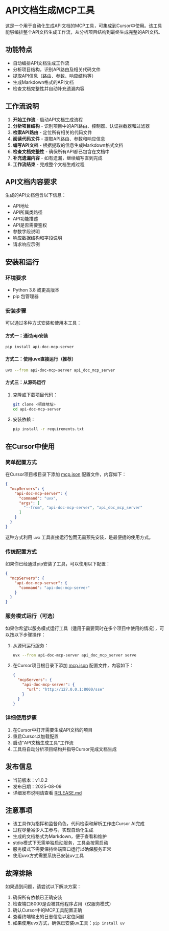# API文档生成MCP工具

这是一个用于自动化生成API文档的MCP工具，可集成到Cursor中使用。该工具能够编排整个API文档生成工作流，从分析项目结构到最终生成完整的API文档。

## 功能特点

- 自动编排API文档生成工作流
- 分析项目结构，识别API路由及相关代码文件
- 提取API信息（路由、参数、响应结构等）
- 生成Markdown格式的API文档
- 检查文档完整性并自动补充遗漏内容

## 工作流说明

1. **开始工作流** - 启动API文档生成流程
2. **分析项目结构** - 识别项目中的API路由、控制器、认证拦截器和过滤器
3. **检索API路由** - 定位所有相关的代码文件
4. **阅读代码文件** - 提取API路由、参数和响应信息
5. **编写API文档** - 根据提取的信息生成Markdown格式文档
6. **检查文档完整性** - 确保所有API都已包含在文档中
7. **补充遗漏内容** - 如有遗漏，继续编写直到完成
8. **工作流结束** - 完成整个文档生成过程

## API文档内容要求

生成的API文档包含以下信息：

- API地址
- API所属类路径
- API功能描述
- API是否需要鉴权
- 参数字段说明
- 响应数据结构和字段说明
- 请求响应示例

## 安装和运行

### 环境要求

- Python 3.8 或更高版本
- pip 包管理器

### 安装步骤

可以通过多种方式安装和使用本工具：

#### 方式一：通过pip安装

```bash
pip install api-doc-mcp-server
```

#### 方式二：使用uvx直接运行（推荐）

```bash
uvx --from api-doc-mcp-server api_doc_mcp_server
```

#### 方式三：从源码运行

1. 克隆或下载项目代码：
   ```bash
   git clone <项目地址>
   cd api-doc-mcp-server
   ```

2. 安装依赖：
   ```bash
   pip install -r requirements.txt
   ```

## 在Cursor中使用

### 简单配置方式

在Cursor项目根目录下添加 [mcp.json](file:///D:/codes/pycharm_worksapce/api-doc-mcp-server/mcp.json) 配置文件，内容如下：

```json
{
  "mcpServers": {
    "api-doc-mcp-server": {
      "command": "uvx",
      "args": [
        "--from", "api-doc-mcp-server", "api_doc_mcp_server"
      ]
    }
  }
}
```

这种方式利用 `uvx` 工具直接运行包而无需预先安装，是最便捷的使用方式。

### 传统配置方式

如果你已经通过pip安装了工具，可以使用以下配置：

```json
{
  "mcpServers": {
    "api-doc-mcp-server": {
      "command": "api-doc-mcp-server"
    }
  }
}
```

### 服务模式运行（可选）

如果你希望以服务模式运行工具（适用于需要同时在多个项目中使用的情况），可以按以下步骤操作：

1. 从源码运行服务：
   ```bash
   uvx --from api-doc-mcp-server api_doc_mcp_server serve
   ```

2. 在Cursor项目根目录下添加 [mcp.json](file:///D:/codes/pycharm_worksapce/api-doc-mcp-server/mcp.json) 配置文件，内容如下：
   ```json
   {
     "mcpServers": {
       "api-doc-mcp-server": {
         "url": "http://127.0.0.1:8000/sse"
       }
     }
   }
   ```

### 详细使用步骤

1. 在Cursor中打开需要生成API文档的项目
2. 重启Cursor以加载配置
3. 启动"API文档生成工具"工作流
4. 工具将自动分析项目结构并指导Cursor完成文档生成

## 发布信息

- 当前版本：v1.0.2
- 发布日期：2025-08-09
- 详细发布说明请查看 [RELEASE.md](file:///D:/codes/pycharm_worksapce/api-doc-mcp-server/RELEASE.md)

## 注意事项

- 该工具作为指挥和监督角色，代码检索和解析工作由Cursor AI完成
- 过程尽量减少人工参与，实现自动化生成
- 生成的文档格式为Markdown，便于查看和维护
- stdio模式下无需单独启动服务，工具会按需启动
- 服务模式下需要保持终端窗口运行以确保服务正常
- 使用uvx方式需要系统已安装uv工具

## 故障排除

如果遇到问题，请尝试以下解决方案：

1. 确保所有依赖已正确安装
2. 检查端口8000是否被其他程序占用（仅服务模式）
3. 确认Cursor中的MCP工具配置正确
4. 查看终端输出的日志信息以定位问题
5. 如果使用uvx方式，确保已安装uv工具：`pip install uv`